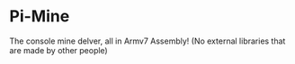 # Pi-Mine
The console mine delver, all in Armv7 Assembly! (No external libraries that are made by other people)
